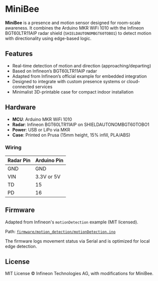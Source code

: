 # MiniBee

**MiniBee** is a presence and motion sensor designed for room-scale awareness. It combines the Arduino MKR WiFi 1010 with the Infineon BGT60LTR11AIP radar shield (`SHIELDAUTONOMBGT60TOBO1`) to detect motion with directionality using edge-based logic.

## Features

- Real-time detection of motion and direction (approaching/departing)
- Based on Infineon’s BGT60LTR11AIP radar
- Adapted from Infineon’s official example for embedded integration
- Designed to integrate with custom presence systems or cloud-connected services
- Minimalist 3D-printable case for compact indoor installation

## Hardware

- **MCU**: Arduino MKR WiFi 1010
- **Radar**: Infineon BGT60LTR11AIP on SHIELDAUTONOMBGT60TOBO1
- **Power**: USB or LiPo via MKR
- **Case**: Printed on Prusa (15mm height, 15% infill, PLA/ABS)

### Wiring

| Radar Pin | Arduino Pin |
|-----------|-------------|
| GND       | GND         |
| VIN       | 3.3V or 5V  |
| TD        | 15          |
| PD        | 16          |

## Firmware

Adapted from Infineon's `motionDetection` example (MIT licensed).

Path: [`firmware/motion_detection/motionDetection.ino`](firmware/motion_detection/motionDetection.ino)

The firmware logs movement status via Serial and is optimized for local edge detection.

## License

MIT License © Infineon Technologies AG, with modifications for MiniBee.
